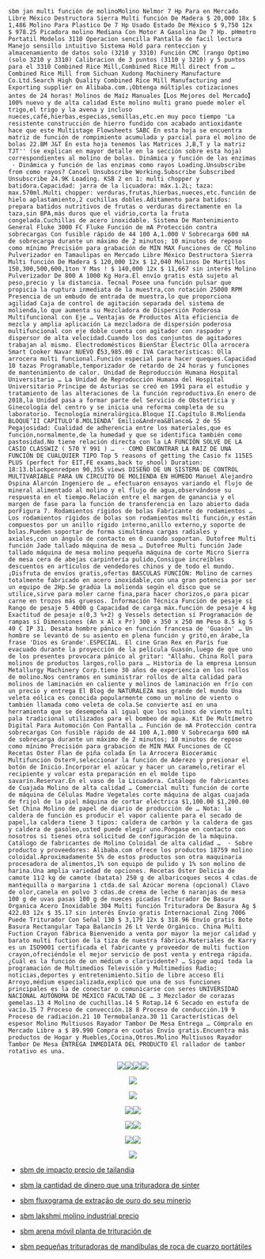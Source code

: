 
```
sbm jan multi función de molinoMolino Nelmor 7 Hp Para en Mercado Libre México Destructora Sierra Multi función De Madera $ 20,000 18x $ 1,486 Molino Para Plastico De 7 Hp Usado Estado De México $ 9,750 12x $ 978.25 Picadora molino Mediana Con Motor A Gasolina De 7 Hp. pHmetro Portatil Modelos 3110 Operacion sencilla Pantalla de facil lectura Manejo sensillo intuitivo Sistema Hold para renteccion y almacenamiento de datos solo (3210 y 3310) Función CMC (rango Optimo (solo 3210 y 3310) Calibracion de 3 puntos (3110 y 3210) y 5 puntos para el 3310 Combined Rice Mill,Combined Rice Mill direct from … Combined Rice Mill from Sichuan Xudong Machinery Manufacture Co.Ltd.Search High Quality Combined Rice Mill Manufacturing and Exporting supplier on Alibaba.com.¡Obtenga múltiples cotizaciones antes de 24 horas! Molinos de Maíz Manuales【Los Mejores del Mercado】 100% nuevo y de alta calidad Este molino multi grano puede moler el trigo,el trigo y la avena y incluso nueces,café,hierbas,especias,semillas,etc.en muy poco tiempo 'La resistente construcción de hierro fundido con acabado antioxidante hace que este Multistage Flowsheets SABC En esta hoja se encuentra matriz de función de rompimiento acumulada y parcial para el molino de bolas 22.BM J&T En esta hoja tenemos las Matrices J,B,T y la matriz TJT'' (se explican en mayor detalle en la sección sobre esta hoja) correspondientes al molino de bolas. Dinámica y función de las enzimas  · Dinámica y función de las enzimas como rayos Loading.Unsubscribe from como rayos? Cancel Unsubscribe Working.Subscribe Subscribed Unsubscribe 24.9K Loading. KSB 2 en 1: multi chopper y batidora.Capacidad: jarra de la licuadora: máx.1.2L; taza: max.570ml.Multi chopper: verduras,frutas,hierbas,nueces,etc.función de hielo aplastamiento,2 cuchillas dobles.Aditamento para batidos: prepara batidos nutritivos de frutas o verduras directamente en la taza,sin BPA,más duros que el vidrio,corta la fruta congelada.Cuchillas de acero inoxidable. Sistema De Mantenimiento General Fluke 3000 FC Fluke Función de mA Protección contra sobrecargas Con fusible rápido de 44 100 A,1.000 V Sobrecarga 600 mA de sobrecarga durante un máximo de 2 minutos; 10 minutos de reposo como mínimo Precisión para grabación de MIN MAX Funciones de CC Molino Pulverizador en Tamaulipas en Mercado Libre México Destructora Sierra Multi función De Madera $ 120,000 12x $ 12,040 Molinos De Martillos 150,300,500,600,1ton Y Mas ! $ 140,000 12x $ 11,667 sin interés Molino Pulverizador De 800 A 1000 Kg Hora.El envío gratis está sujeto al peso,precio y la distancia. Tecnal Posee una función pulsar que propicia la ruptura inmediata de la muestra,con rotación 25000 RPM Presencia de un embudo de entrada de muestra,lo que proporciona agilidad Caja de control de agitación separada del sistema de molienda,lo que aumenta su Mezcladora de Dispersión Poderosa Multifuncional con Eje … Ventajas de Productos Alta eficiencia de mezcla y amplia aplicación La mezcladora de dispersión poderosa multifuncional con eje doble cuenta con agitador con raspador y dispersor de alta velocidad.Cuando los dos conjuntos de agitadores trabajan al mismo. Electrodomésticos BienStar Electric Olla arrocera Smart Cooker Navar NUEVO ₡53,985.00 c IVA Características: Olla arrocera multi funcional.Función especial para hacer queques.Capacidad 10 tazas Programable,temporizador de retardo de 24 horas y funciones de mantenimiento de calor. Unidad de Reproducción Humana Hospital Universitario … La Unidad de Reproducción Humana del Hospital Universitario Príncipe de Asturias se creó en 1991 para el estudio y tratamiento de las alteraciones de la función reproductiva.En enero de 2018,la Unidad pasa a formar parte del Servicio de Obstetricia y Ginecología del centro y se inicia una reforma completa de su laboratorio. Tecnología mineralúrgica.Bloque II.Capítulo 8.Molienda BLOQUE’II CAPÍTULO’8.MOLIENDA’ Emilio&Andrea&Blanco& 2 de 55 Pegajosidad: Cualidad de adherencia entre los materiales,que es función,normalmente,de la humedad y que se identifica también como pastosidad.No tiene relación directa con la LA FUNCIÓN SOLVE DE LA CASIO CLASSWIZ ( 570 Y 991 ) …  · COMO ENCONTRAR LA RAIZ DE UNA FUNCIÓN DE CUALQUIER TIPO Top 5 reasons of getting the Casio fx 115ES PLUS (perfect for EIT,FE exams,back to shool) Duration: 18:13.blackpenredpen 90,355 views DISEÑO DE UN SISTEMA DE CONTROL MULTIVARIABLE PARA UN CIRCUITO DE MOLIENDA EN HÚMEDO Manuel Alejandro Ospina Alarcón Ingeniero de … efectuaron ensayos variando el flujo de mineral alimentado al molino y el flujo de agua,observándose su respuesta en el tiempo.Relación entre el margen de ganancia y el margen de fase para la función de transferencia en lazo abierto dada porFigura 7. Rodamientos rígidos de bolas Fabricante de rodamientos … Los rodamientos rígidos de bolas son rodamientos multi función,y están compuestos por un anillo rígido interno,anillo externo,y soporte de bolas.Pueden soportar de forma simultánea cargas radiales y axiales,con un ángulo de contacto en 0 cuando soportan. Dutofree Multi función Jade tallado máquina de mesa … Dutofree Multi función Jade tallado máquina de mesa molino pequeña máquina de corte Micro Sierra de mesa cera de abejas carpintería pulido,Consigue increíbles descuentos en artículos de vendedores chinos y de todo el mundo.¡Disfruta de envíos gratis,ofertas BASCULAS FUNCIÓN: Molino de carnes totalmente fabricado en acero inoxidable,con una gran potencia por ser un equipo de 2Hp.Se gradúa la molienda según el disco que se utilice,sirve para moler carne fina,para hacer chorizos,o para picar carne en trozos más gruesos. Información Técnica Función de pesaje sí Rango de pesaje 5 4000 g Capacidad de carga máx.función de pesaje 4 kg Exactitud de pesaje ±(0,3 %+2) g Vessels detection sí Programación de rampas sí Dimensiones (An x Al x Pr) 300 x 350 x 250 mm Peso 8.5 kg 5 40 C IP 31. Desata hombre pánico en función francesa de 'Guasón' … Un hombre se levantó de su asiento en plena función y gritó,en árabe,la frase 'Dios es Grande'.ESPECIAL. El cine Gran Rex en París fue evacuado durante la proyección de la película Guasón,luego de que uno de los presentes provocara pánico al gritar: "Allahu. China Roll para molinos de productos largos,rollo para … Historia de la empresa Lonsun Metallurgy Machinery Corp.tiene 30 años de experiencia en los rollos de molino.Nos centramos en suministrar rollos de alta calidad para molinos de laminación en caliente y molinos de laminación en frío con un precio y entrega El Blog de NATURALEZA mas grande del mundo Una veleta eólica es conocida popularmente como un molino de viento o también llamada como veleta de cola.Se convierte así en una herramienta que se desempeña al igual que los molinos de viento multi pala tradicional utilizados para el bombeo de agua. Kit De Multímetro Digital Para Automoción Con Pantalla … Función de mA Protección contra sobrecargas Con fusible rápido de 44 100 A,1.000 V Sobrecarga 600 mA de sobrecarga durante un máximo de 2 minutos; 10 minutos de reposo como mínimo Precisión para grabación de MIN MAX Funciones de CC Recetas Oster Flan de piña colada En la Arrocera Bioceramic Multifunción Oster®,seleccionar la función de Aderezo y presionar el botón de Inicio.Incorporar el azúcar y hacer un caramelo,retirar el recipiente y volcar esta preparación en el molde tipo savarín.Reservar.En el vaso de la Licuadora. Catálogo de fabricantes de Cuajada Molino de alta calidad … Comercial multi función de corte de máquina de Células Madre Vegetales corte máquina de algas cuajada de frijol de la piel máquina de cortar eléctrica $1,100.00 $1,200.00 Set China Molino de papel de diario de producción de … Nota: la caldera de función es producir el vapor caliente para el secado de papel,la caldera tiene 3 tipos: caldera de carbón y la caldera de gas y caldera de gasóleo,usted puede elegir uno.Póngase en contacto con nosotros si tienes otra solicitud de configuración de la máquina. Catálogo de fabricantes de Molino Coloidal de alta calidad …  · Sobre producto y proveedores: Alibaba.com ofrece los productos 18759 molino coloidal.Aproximadamente 5% de estos productos son otra maquinaria procesadora de alimentos,1% son equipo de pulido y 1% son molino de harina.Una amplia variedad de opciones. Recetas Oster Delicia de camote 11⁄2 kg de camote (batata) 250 g de albaricoques secos 4 cdas.de mantequilla o margarina 1 ctda.de sal Azúcar morena (opcional) Clavo de olor,canela en polvo 3 cdas.de crema de leche 6 naranjas de mesa 100 g de uvas pasas 100 g de nueces picadas Triturador De Basura Organica Acero Inoxidable 304 Multi función Trituradora De Basura Ag $ 422.03 12x $ 35.17 sin interés Envío gratis Internacional Zing 7006 Puede Triturador Con Señal 130 $ 3,179 12x $ 318.96 Envío gratis Bote Basura Rectangular Tapa Balancín 26 Lt Verde Orgánico. China Multi Fuction Crayon fábrica Bienvenido a venta por mayor la mejor calidad y barato multi fuction de la tiza de nuestra fábrica.Materiales de Karry es un ISO9001 certificada el fabricante y proveedor de multi fuction crayon,ofreciéndole el mejor servicio de post venta y entrega rápida. ¿Cuál es la función de un médium o clarividente? … Sigue aquí toda la programación de Multimedios Televisión y Multimedios Radio; noticias,deportes y entretenimiento.Sitio de libre acceso Eli Arroyo,médium especializada,explicó que una de sus funciones principales es la de conectar o comunicarse con seres UNIVERSIDAD NACIONAL AUTÓNOMA DE MÉXICO FACULTAD DE … 3 Mezclador de corazas gemelas.13 4 Molino de cuchillas.14 5 Rotap.14 6 Secado en estufa de vacío.15 7 Proceso de convección.18 8 Proceso de conducción.19 9 Proceso de radiación.21 10 Termobalanza.30 11 Características del espesor Molino Multiusos Rayador Tambor De Mesa Entrega … Cómpralo en Mercado Libre a $ 89.990 Compra en cuotas Envío gratis.Encuentra más productos de Hogar y Muebles,Cocina,Otros.Molino Multiusos Rayador Tambor De Mesa ENTREGA INMEDIATA DEL PRODUCTO El rallador de tambor rotativo es una. 
```

<div align="center">

<a href="https://es-mill.shibang-china.com/github&k=sbm+jan+multi+funci%C3%B3n+de+molino"><img src="https://static.shibang-china.com/es/mill/index.jpg"></a><a href="https://es-mill.shibang-china.com/materials.htmlgithub&k=sbm+jan+multi+funci%C3%B3n+de+molino"><img src="https://static.shibang-china.com/es/mill/materials.jpg"></a><a href="https://es-mill.shibang-china.com/about.htmlgithub&k=sbm+jan+multi+funci%C3%B3n+de+molino"><img src="https://static.shibang-china.com/es/mill/about.jpg"></a><a href="https://es-mill.shibang-china.com/contact.htmlgithub&k=sbm+jan+multi+funci%C3%B3n+de+molino"><img src="https://static.shibang-china.com/es/mill/contact.jpg"></a>

<a href="https://es-mill.shibang-china.com/github&k=sbm+jan+multi+funci%C3%B3n+de+molino"><img src="https://static.shibang-china.com/es/mill/banner.jpg"></a>

<a href="https://swt.shibang-china.com/github&k=sbm+jan+multi+funci%C3%B3n+de+molino"><img src="https://static.shibang-china.com/es/mill/chat.jpg"></a>

<a href="https://es-mill.shibang-china.com/products/vertical-roller-mill.htmlgithub&k=sbm+jan+multi+funci%C3%B3n+de+molino"><img src="https://static.shibang-china.com/es/mill/vertical.jpg"></a><a href="https://es-mill.shibang-china.com/products/raymond-mill.htmlgithub&k=sbm+jan+multi+funci%C3%B3n+de+molino"><img src="https://static.shibang-china.com/es/mill/raymond.jpg"></a>

<a href="https://es-mill.shibang-china.com/products/ultrafine-grinding-mill.htmlgithub&k=sbm+jan+multi+funci%C3%B3n+de+molino"><img src="https://static.shibang-china.com/es/mill/ultrafine.jpg"></a><a href="https://es-mill.shibang-china.com/products/trapezium-grinding-mill.htmlgithub&k=sbm+jan+multi+funci%C3%B3n+de+molino"><img src="https://static.shibang-china.com/es/mill/trapezium.jpg"></a>

<a href="https://es-mill.shibang-china.com/products/ball-mill.htmlgithub&k=sbm+jan+multi+funci%C3%B3n+de+molino"><img src="https://static.shibang-china.com/es/mill/ball.jpg"></a><a href="https://es-mill.shibang-china.com/products/hammer-mill.htmlgithub&k=sbm+jan+multi+funci%C3%B3n+de+molino"><img src="https://static.shibang-china.com/es/mill/hammer.jpg"></a>

<a href="https://swt.shibang-china.com/github&k=sbm+jan+multi+funci%C3%B3n+de+molino"><img src="https://static.shibang-china.com/es/mill/case.jpg"></a>

</div>


* [sbm de impacto precio de tailandia](sbm%20de%20impacto%20precio%20de%20tailandia.md)

* [sbm la cantidad de dinero que una trituradora de sinter](sbm%20la%20cantidad%20de%20dinero%20que%20una%20trituradora%20de%20sinter.md)

* [sbm fluxograma de extração de ouro do seu minerio](sbm%20fluxograma%20de%20extra%C3%A7%C3%A3o%20de%20ouro%20do%20seu%20minerio.md)

* [sbm lakshmi molino industrial precio](sbm%20lakshmi%20molino%20industrial%20precio.md)

* [sbm arena móvil planta de trituración de](sbm%20arena%20m%C3%B3vil%20planta%20de%20trituraci%C3%B3n%20de.md)

* [sbm pequeñas trituradoras de mandíbulas de roca de cuarzo portátiles](sbm%20peque%C3%B1as%20trituradoras%20de%20mand%C3%ADbulas%20de%20roca%20de%20cuarzo%20port%C3%A1tiles.md)